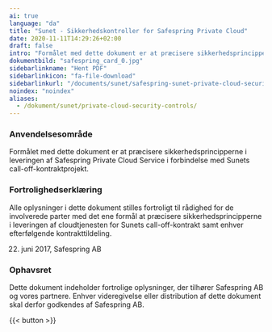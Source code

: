 ```yaml
---
ai: true
language: "da"
title: "Sunet - Sikkerhedskontroller for Safespring Private Cloud"
date: 2020-11-11T14:29:26+02:00
draft: false
intro: "Formålet med dette dokument er at præcisere sikkerhedsprincipperne for leveringen af Safespring Private Cloud Service i forbindelse med Sunets afropskontraktprojekt."
dokumentbild: "safespring_card_0.jpg"
sidebarlinkname: "Hent PDF"
sidebarlinkicon: "fa-file-download"
sidebarlinkurl: "/documents/sunet/safespring-sunet-private-cloud-security-controls.pdf"
noindex: "noindex"
aliases:
  - /dokument/sunet/private-cloud-security-controls/
---
```

### Anvendelsesområde

Formålet med dette dokument er at præcisere sikkerhedsprincipperne i leveringen af Safespring Private Cloud Service i forbindelse med Sunets call-off-kontraktprojekt.

### Fortrolighedserklæring

Alle oplysninger i dette dokument stilles fortroligt til rådighed for de involverede parter med det ene formål at præcisere sikkerhedsprincipperne i leveringen af cloudtjenesten for Sunets call-off-kontrakt samt enhver efterfølgende kontrakttildeling.

22. juni 2017, Safespring AB

### Ophavsret

Dette dokument indeholder fortrolige oplysninger, der tilhører Safespring AB og vores partnere. Enhver videregivelse eller distribution af dette dokument skal derfor godkendes af Safespring AB.

{{< button >}}